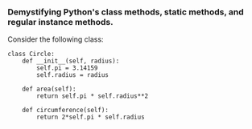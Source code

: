 ### Demystifying Python's class methods, static methods, and regular instance methods.


Consider the following class:
```
class Circle:
    def __init__(self, radius):
        self.pi = 3.14159
        self.radius = radius

    def area(self):
        return self.pi * self.radius**2

    def circumference(self):
        return 2*self.pi * self.radius
```
